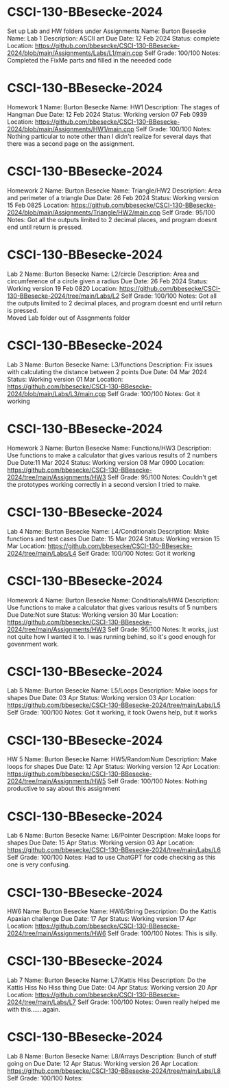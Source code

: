 # CSCI-130-BBesecke-2024
Set up Lab and HW folders under Assignments
Name: Burton Besecke
Name: Lab 1
Description: ASCII art
Due Date: 12 Feb 2024
Status: complete
Location: https://github.com/bbesecke/CSCI-130-BBesecke-2024/blob/main/Assignments/Labs/L1/main.cpp
Self Grade: 100/100
Notes: Completed the FixMe parts and filled in the neeeded code

# CSCI-130-BBesecke-2024
Homework 1
Name: Burton Besecke
Name: HW1
Description: The stages of Hangman
Due Date: 12 Feb 2024
Status: Working version 07 Feb 0939
Location: https://github.com/bbesecke/CSCI-130-BBesecke-2024/blob/main/Assignments/HW1/main.cpp
Self Grade:	100/100
Notes: Nothing particular to note other than I didn't realize for several days
        that there was a second page on the assignment.

 # CSCI-130-BBesecke-2024
Homework 2
Name: Burton Besecke
Name: Triangle/HW2
Description: Area and perimeter of a triangle
Due Date: 26 Feb 2024
Status: Working version 15 Feb 0825
Location: https://github.com/bbesecke/CSCI-130-BBesecke-2024/blob/main/Assignments/Triangle/HW2/main.cpp
Self Grade: 95/100
Notes: Got all the outputs limited to 2 decimal places, and program doesnt end until return is pressed.
        
 # CSCI-130-BBesecke-2024
Lab 2
Name: Burton Besecke
Name: L2/circle
Description: Area and circumference of a circle given a radius
Due Date: 26 Feb 2024
Status: Working version 19 Feb 0820
Location: https://github.com/bbesecke/CSCI-130-BBesecke-2024/tree/main/Labs/L2
Self Grade: 100/100
Notes: Got all the outputs limited to 2 decimal places, and program doesnt end until return is pressed.  
Moved Lab folder out of Assgnments folder

# CSCI-130-BBesecke-2024
Lab 3
Name: Burton Besecke
Name: L3/functions
Description: Fix issues with calculating the distance between 2 points
Due Date: 04 Mar 2024
Status: Working version 01 Mar
Location: https://github.com/bbesecke/CSCI-130-BBesecke-2024/blob/main/Labs/L3/main.cpp
Self Grade: 100/100
Notes: Got it working

# CSCI-130-BBesecke-2024
Homework 3
Name: Burton Besecke
Name: Functions/HW3
Description: Use functions to make a calculator that gives various results of 2 numbers
Due Date:11 Mar 2024
Status: Working version 08 Mar 0900
Location: https://github.com/bbesecke/CSCI-130-BBesecke-2024/tree/main/Assignments/HW3
Self Grade: 95/100
Notes: Couldn't get the prototypes working correctly in a second version I tried to make.

# CSCI-130-BBesecke-2024
Lab 4
Name: Burton Besecke
Name: L4/Conditionals
Description: Make functions and test cases
Due Date: 15 Mar 2024
Status: Working version 15 Mar
Location: https://github.com/bbesecke/CSCI-130-BBesecke-2024/tree/main/Labs/L4
Self Grade: 100/100
Notes: Got it working

# CSCI-130-BBesecke-2024
Homework 4
Name: Burton Besecke
Name: Conditionals/HW4
Description: Use functions to make a calculator that gives various results of 5 numbers
Due Date:Not sure
Status: Working version 30 Mar
Location: https://github.com/bbesecke/CSCI-130-BBesecke-2024/tree/main/Assignments/HW3
Self Grade: 95/100
Notes: It works, just not quite how I wanted it to. I was running behind,
so it's good enough for govenrment work. 

# CSCI-130-BBesecke-2024
Lab 5
Name: Burton Besecke
Name: L5/Loops
Description: Make loops for shapes
Due Date: 03 Apr
Status: Working version 03 Apr
Location: https://github.com/bbesecke/CSCI-130-BBesecke-2024/tree/main/Labs/L5
Self Grade: 100/100
Notes: Got it working, it took Owens help, but it works

# CSCI-130-BBesecke-2024
HW 5
Name: Burton Besecke
Name: HW5/RandomNum
Description: Make loops for shapes
Due Date: 12 Apr
Status: Working version 12 Apr
Location: https://github.com/bbesecke/CSCI-130-BBesecke-2024/tree/main/Assignments/HW5
Self Grade: 100/100
Notes: Nothing productive to say about this assignment

# CSCI-130-BBesecke-2024
Lab 6
Name: Burton Besecke
Name: L6/Pointer
Description: Make loops for shapes
Due Date: 15 Apr
Status: Working version 03 Apr
Location: https://github.com/bbesecke/CSCI-130-BBesecke-2024/tree/main/Labs/L6
Self Grade: 100/100
Notes: Had to use ChatGPT for code checking as this one is very confusing. 

# CSCI-130-BBesecke-2024
HW6
Name: Burton Besecke
Name: HW6/String
Description: Do the Kattis Apaxian challenge
Due Date: 17 Apr
Status: Working version 17 Apr
Location: https://github.com/bbesecke/CSCI-130-BBesecke-2024/tree/main/Assignments/HW6
Self Grade: 100/100
Notes: This is silly. 

# CSCI-130-BBesecke-2024
Lab 7
Name: Burton Besecke
Name: L7/Kattis Hiss
Description: Do the Kattis Hiss No Hiss thing
Due Date: 04 Apr
Status: Working version 20 Apr
Location: https://github.com/bbesecke/CSCI-130-BBesecke-2024/tree/main/Labs/L7
Self Grade: 100/100
Notes: Owen really helped me with this.......again.  

# CSCI-130-BBesecke-2024
Lab 8
Name: Burton Besecke
Name: L8/Arrays
Description: Bunch of stuff going on
Due Date: 12 Apr
Status: Working version 26 Apr
Location: https://github.com/bbesecke/CSCI-130-BBesecke-2024/tree/main/Labs/L8
Self Grade: 100/100
Notes:   